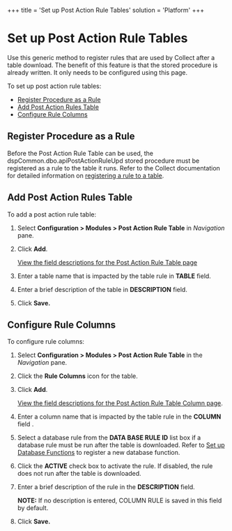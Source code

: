 +++
title = 'Set up Post Action Rule Tables'
solution = 'Platform'
+++

# Set up Post Action Rule Tables

Use this generic method to register rules that are used by Collect after
a table download. The benefit of this feature is that the stored
procedure is already written. It only needs to be configured using this
page.

To set up post action rule tables:

  - [Register Procedure as a Rule](#Register_Procedure_as_a_Rule)
  - [Add Post Action Rules Table](#Add_Post_Action_Rules)
  - [Configure Rule
Columns](#Configure_Rule_Columns)

## <span id="Register_Procedure_as_a_Rule"></span>Register Procedure as a Rule

Before the Post Action Rule Table can be used, the
dspCommon.dbo.apiPostActionRuleUpd stored procedure must be registered
as a rule to the table it runs. Refer to the Collect documentation for
detailed information on [registering a rule to a
table](../../Collect/Use_Cases/Add_Rules_and_Indices_to_Tables.htm#Register_Rules_to_Tables).

## <span id="Add_Post_Action_Rules"></span>Add Post Action Rules Table

To add a post action rule table:

1.  Select **Configuration \> Modules \> Post Action Rule Table** in
    *Navigation* pane.

2.  Click **Add**.
    
    [View the field descriptions for the Post Action Rule Table
    page](../Page_Desc/Post_Action_Rule_Table_H.htm)

3.  Enter a table name that is impacted by the table rule in **TABLE**
    field.

4.  Enter a brief description of the table in **DESCRIPTION** field.

5.  Click **Save.**

## <span id="Configure_Rule_Columns"></span>Configure Rule Columns

To configure rule columns:

1.  Select **Configuration \> Modules \> Post Action Rule Table** in the
    *Navigation* pane.

2.  Click the **Rule Columns** icon for the table.

3.  Click **Add**.
    
    [View the field descriptions for the Post Action Rule Table Column
    page](../Page_Desc/Post_Action_Rule_Table_Column.htm).

4.  Enter a column name that is impacted by the table rule in the
    **COLUMN** field .

5.  Select a database rule from the **DATA BASE RULE ID** list box if a
    database rule must be run after the table is downloaded. Refer to
    [Set up Database Functions](Set_up_Database_Functions.htm) to
    register a new database function.

6.  Click the **ACTIVE** check box to activate the rule. If disabled,
    the rule does not run after the table is downloaded.

7.  Enter a brief description of the rule in the **DESCRIPTION** field.
    
    <span style="font-weight: bold;">NOTE:</span> If no description is
    entered, COLUMN RULE is saved in this field by default.

8.  Click **Save.**
